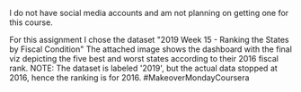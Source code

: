 I do not have social media accounts and am not planning on getting one for this course.

For this assignment I chose the dataset "2019 Week 15 - Ranking the States by Fiscal Condition"
The attached image shows the dashboard with the final viz depicting the five best and worst states according to their 2016 fiscal rank.
NOTE: The dataset is labeled '2019', but the actual data stopped at 2016, hence the ranking is for 2016.
#MakeoverMondayCoursera
